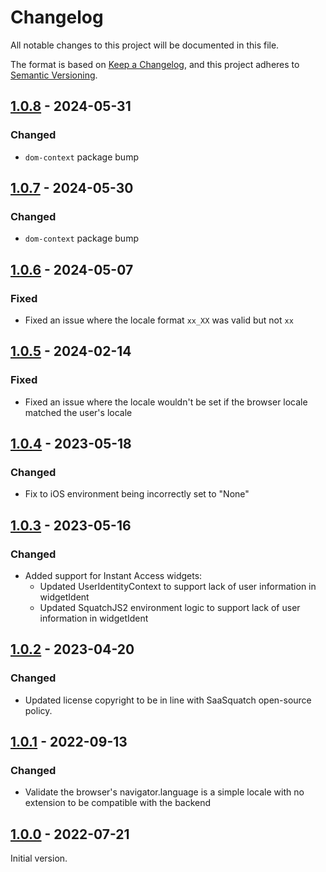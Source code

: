 # Changelog

All notable changes to this project will be documented in this file.

The format is based on [Keep a Changelog](https://keepachangelog.com/en/1.0.0/),
and this project adheres to [Semantic Versioning](https://semver.org/spec/v2.0.0.html).

## [1.0.8] - 2024-05-31

### Changed

- `dom-context` package bump

## [1.0.7] - 2024-05-30

### Changed

- `dom-context` package bump

## [1.0.6] - 2024-05-07

### Fixed

- Fixed an issue where the locale format `xx_XX` was valid but not `xx`

## [1.0.5] - 2024-02-14

### Fixed

- Fixed an issue where the locale wouldn't be set if the browser locale matched the user's locale

## [1.0.4] - 2023-05-18

### Changed

- Fix to iOS environment being incorrectly set to "None"

## [1.0.3] - 2023-05-16

### Changed

- Added support for Instant Access widgets:
  - Updated UserIdentityContext to support lack of user information in widgetIdent
  - Updated SquatchJS2 environment logic to support lack of user information in widgetIdent

## [1.0.2] - 2023-04-20

### Changed

- Updated license copyright to be in line with SaaSquatch open-source policy.

## [1.0.1] - 2022-09-13

### Changed

- Validate the browser's navigator.language is a simple locale with no extension to be compatible
  with the backend

## [1.0.0] - 2022-07-21

Initial version.

[unreleased]: https://github.com/saasquatch/program-tools/compare/%40saasquatch%2Fcomponent-environment%401.0.8...HEAD
[1.0.8]: https://github.com/saasquatch/program-tools/releases/tag/%40saasquatch%2Fcomponent-environment%401.0.8
[1.0.7]: https://github.com/saasquatch/program-tools/releases/tag/%40saasquatch%2Fcomponent-environment%401.0.7
[1.0.6]: https://github.com/saasquatch/program-tools/releases/tag/%40saasquatch%2Fcomponent-environment%401.0.6
[1.0.5]: https://github.com/saasquatch/program-tools/releases/tag/%40saasquatch%2Fcomponent-environment%401.0.5
[1.0.4]: https://github.com/saasquatch/program-tools/releases/tag/%40saasquatch%2Fcomponent-environment%401.0.4
[1.0.3]: https://github.com/saasquatch/program-tools/releases/tag/%40saasquatch%2Fcomponent-environment%401.0.3
[1.0.2]: https://github.com/saasquatch/program-tools/releases/tag/%40saasquatch%2Fcomponent-environment%401.0.2
[1.0.1]: https://github.com/saasquatch/program-tools/releases/tag/%40saasquatch%2Fcomponent-environment%401.0.1
[1.0.0]: https://github.com/saasquatch/program-tools/releases/tag/%40saasquatch%2Fcomponent-environment%401.0.0
